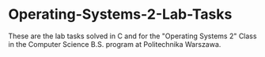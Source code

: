# Operating-Systems-2-Lab-Tasks

These are the lab tasks solved in C and for the "Operating Systems 2" Class in the Computer Science B.S. program at Politechnika Warszawa.
